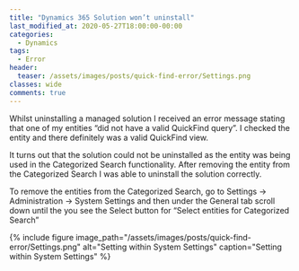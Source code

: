 ```yaml
---
title: "Dynamics 365 Solution won’t uninstall"
last_modified_at: 2020-05-27T18:00:00-00:00
categories:
  - Dynamics
tags:
  - Error
header:
  teaser: /assets/images/posts/quick-find-error/Settings.png
classes: wide
comments: true
---
```


Whilst uninstalling a managed solution I received an error message stating that one of my entities “did not have a valid QuickFind query”. I checked the entity and there definitely was a valid QuickFind view.

It turns out that the solution could not be uninstalled as the entity was being used in the Categorized Search functionality. After removing the entity from the Categorized Search I was able to uninstall the solution correctly.

To remove the entities from the Categorized Search, go to Settings -> Administration -> System Settings and then under the General tab scroll down until the you see the Select button for “Select entities for Categorized Search”

{%
  include figure
  image_path="/assets/images/posts/quick-find-error/Settings.png"
  alt="Setting within System Settings"
  caption="Setting within System Settings"
%}
